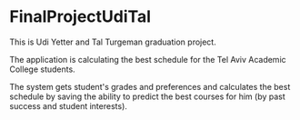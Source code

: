 FinalProjectUdiTal
==================
This is Udi Yetter and Tal Turgeman graduation project.

The application is calculating the best schedule for the Tel Aviv Academic College students.

The system gets student's grades and preferences and calculates the best schedule by saving 
the ability to predict the best courses for him (by past success and student interests).
